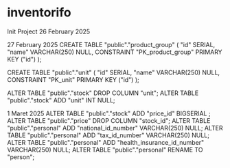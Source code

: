 # inventorifo
Init Project 26 February 2025


27 February 2025
CREATE TABLE "public"."product_group" ( 
  "id" SERIAL,
  "name" VARCHAR(250) NULL,
  CONSTRAINT "PK_product_group" PRIMARY KEY ("id")
);

CREATE TABLE "public"."unit" ( 
  "id" SERIAL,
  "name" VARCHAR(250) NULL,
  CONSTRAINT "PK_unit" PRIMARY KEY ("id")
);

ALTER TABLE "public"."stock" DROP COLUMN "unit";
ALTER TABLE "public"."stock" ADD  "unit" INT NULL;

1 Maret 2025
ALTER TABLE "public"."stock" ADD  "price_id" BIGSERIAL ;
ALTER TABLE "public"."price" DROP COLUMN "stock_id";
ALTER TABLE "public"."personal" ADD  "national_id_number" VARCHAR(250) NULL;
ALTER TABLE "public"."personal" ADD  "tax_id_number" VARCHAR(250) NULL;
ALTER TABLE "public"."personal" ADD  "health_insurance_id_number" VARCHAR(250) NULL;
ALTER TABLE "public"."personal" RENAME TO "person";
